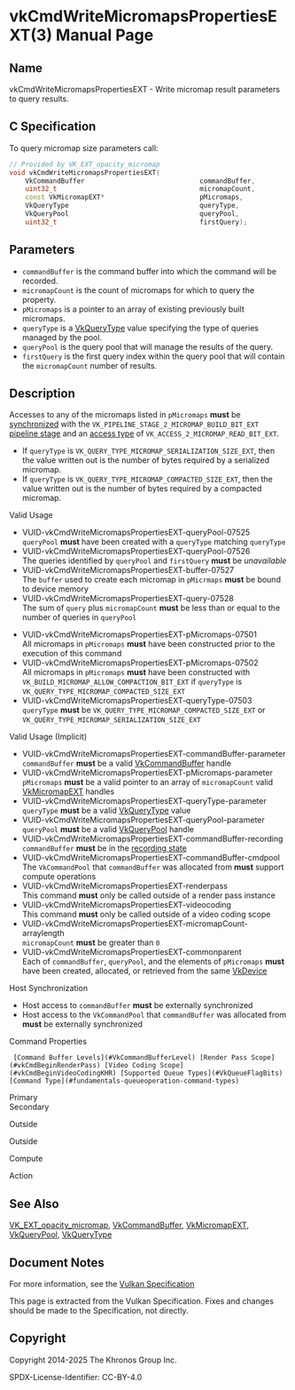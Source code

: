 # vkCmdWriteMicromapsPropertiesEXT(3) Manual Page

## Name

vkCmdWriteMicromapsPropertiesEXT - Write micromap result parameters to query results.



## [](#_c_specification)C Specification

To query micromap size parameters call:

```c++
// Provided by VK_EXT_opacity_micromap
void vkCmdWriteMicromapsPropertiesEXT(
    VkCommandBuffer                             commandBuffer,
    uint32_t                                    micromapCount,
    const VkMicromapEXT*                        pMicromaps,
    VkQueryType                                 queryType,
    VkQueryPool                                 queryPool,
    uint32_t                                    firstQuery);
```

## [](#_parameters)Parameters

- `commandBuffer` is the command buffer into which the command will be recorded.
- `micromapCount` is the count of micromaps for which to query the property.
- `pMicromaps` is a pointer to an array of existing previously built micromaps.
- `queryType` is a [VkQueryType](https://registry.khronos.org/vulkan/specs/latest/man/html/VkQueryType.html) value specifying the type of queries managed by the pool.
- `queryPool` is the query pool that will manage the results of the query.
- `firstQuery` is the first query index within the query pool that will contain the `micromapCount` number of results.

## [](#_description)Description

Accesses to any of the micromaps listed in `pMicromaps` **must** be [synchronized](https://registry.khronos.org/vulkan/specs/latest/html/vkspec.html#synchronization-dependencies) with the `VK_PIPELINE_STAGE_2_MICROMAP_BUILD_BIT_EXT` [pipeline stage](https://registry.khronos.org/vulkan/specs/latest/html/vkspec.html#synchronization-pipeline-stages) and an [access type](https://registry.khronos.org/vulkan/specs/latest/html/vkspec.html#synchronization-access-types) of `VK_ACCESS_2_MICROMAP_READ_BIT_EXT`.

- If `queryType` is `VK_QUERY_TYPE_MICROMAP_SERIALIZATION_SIZE_EXT`, then the value written out is the number of bytes required by a serialized micromap.
- If `queryType` is `VK_QUERY_TYPE_MICROMAP_COMPACTED_SIZE_EXT`, then the value written out is the number of bytes required by a compacted micromap.

Valid Usage

- [](#VUID-vkCmdWriteMicromapsPropertiesEXT-queryPool-07525)VUID-vkCmdWriteMicromapsPropertiesEXT-queryPool-07525  
  `queryPool` **must** have been created with a `queryType` matching `queryType`
- [](#VUID-vkCmdWriteMicromapsPropertiesEXT-queryPool-07526)VUID-vkCmdWriteMicromapsPropertiesEXT-queryPool-07526  
  The queries identified by `queryPool` and `firstQuery` **must** be *unavailable*
- [](#VUID-vkCmdWriteMicromapsPropertiesEXT-buffer-07527)VUID-vkCmdWriteMicromapsPropertiesEXT-buffer-07527  
  The `buffer` used to create each micromap in `pMicrmaps` **must** be bound to device memory
- [](#VUID-vkCmdWriteMicromapsPropertiesEXT-query-07528)VUID-vkCmdWriteMicromapsPropertiesEXT-query-07528  
  The sum of `query` plus `micromapCount` **must** be less than or equal to the number of queries in `queryPool`

<!--THE END-->

- [](#VUID-vkCmdWriteMicromapsPropertiesEXT-pMicromaps-07501)VUID-vkCmdWriteMicromapsPropertiesEXT-pMicromaps-07501  
  All micromaps in `pMicromaps` **must** have been constructed prior to the execution of this command
- [](#VUID-vkCmdWriteMicromapsPropertiesEXT-pMicromaps-07502)VUID-vkCmdWriteMicromapsPropertiesEXT-pMicromaps-07502  
  All micromaps in `pMicromaps` **must** have been constructed with `VK_BUILD_MICROMAP_ALLOW_COMPACTION_BIT_EXT` if `queryType` is `VK_QUERY_TYPE_MICROMAP_COMPACTED_SIZE_EXT`
- [](#VUID-vkCmdWriteMicromapsPropertiesEXT-queryType-07503)VUID-vkCmdWriteMicromapsPropertiesEXT-queryType-07503  
  `queryType` **must** be `VK_QUERY_TYPE_MICROMAP_COMPACTED_SIZE_EXT` or `VK_QUERY_TYPE_MICROMAP_SERIALIZATION_SIZE_EXT`

Valid Usage (Implicit)

- [](#VUID-vkCmdWriteMicromapsPropertiesEXT-commandBuffer-parameter)VUID-vkCmdWriteMicromapsPropertiesEXT-commandBuffer-parameter  
  `commandBuffer` **must** be a valid [VkCommandBuffer](https://registry.khronos.org/vulkan/specs/latest/man/html/VkCommandBuffer.html) handle
- [](#VUID-vkCmdWriteMicromapsPropertiesEXT-pMicromaps-parameter)VUID-vkCmdWriteMicromapsPropertiesEXT-pMicromaps-parameter  
  `pMicromaps` **must** be a valid pointer to an array of `micromapCount` valid [VkMicromapEXT](https://registry.khronos.org/vulkan/specs/latest/man/html/VkMicromapEXT.html) handles
- [](#VUID-vkCmdWriteMicromapsPropertiesEXT-queryType-parameter)VUID-vkCmdWriteMicromapsPropertiesEXT-queryType-parameter  
  `queryType` **must** be a valid [VkQueryType](https://registry.khronos.org/vulkan/specs/latest/man/html/VkQueryType.html) value
- [](#VUID-vkCmdWriteMicromapsPropertiesEXT-queryPool-parameter)VUID-vkCmdWriteMicromapsPropertiesEXT-queryPool-parameter  
  `queryPool` **must** be a valid [VkQueryPool](https://registry.khronos.org/vulkan/specs/latest/man/html/VkQueryPool.html) handle
- [](#VUID-vkCmdWriteMicromapsPropertiesEXT-commandBuffer-recording)VUID-vkCmdWriteMicromapsPropertiesEXT-commandBuffer-recording  
  `commandBuffer` **must** be in the [recording state](#commandbuffers-lifecycle)
- [](#VUID-vkCmdWriteMicromapsPropertiesEXT-commandBuffer-cmdpool)VUID-vkCmdWriteMicromapsPropertiesEXT-commandBuffer-cmdpool  
  The `VkCommandPool` that `commandBuffer` was allocated from **must** support compute operations
- [](#VUID-vkCmdWriteMicromapsPropertiesEXT-renderpass)VUID-vkCmdWriteMicromapsPropertiesEXT-renderpass  
  This command **must** only be called outside of a render pass instance
- [](#VUID-vkCmdWriteMicromapsPropertiesEXT-videocoding)VUID-vkCmdWriteMicromapsPropertiesEXT-videocoding  
  This command **must** only be called outside of a video coding scope
- [](#VUID-vkCmdWriteMicromapsPropertiesEXT-micromapCount-arraylength)VUID-vkCmdWriteMicromapsPropertiesEXT-micromapCount-arraylength  
  `micromapCount` **must** be greater than `0`
- [](#VUID-vkCmdWriteMicromapsPropertiesEXT-commonparent)VUID-vkCmdWriteMicromapsPropertiesEXT-commonparent  
  Each of `commandBuffer`, `queryPool`, and the elements of `pMicromaps` **must** have been created, allocated, or retrieved from the same [VkDevice](https://registry.khronos.org/vulkan/specs/latest/man/html/VkDevice.html)

Host Synchronization

- Host access to `commandBuffer` **must** be externally synchronized
- Host access to the `VkCommandPool` that `commandBuffer` was allocated from **must** be externally synchronized

Command Properties

     [Command Buffer Levels](#VkCommandBufferLevel) [Render Pass Scope](#vkCmdBeginRenderPass) [Video Coding Scope](#vkCmdBeginVideoCodingKHR) [Supported Queue Types](#VkQueueFlagBits) [Command Type](#fundamentals-queueoperation-command-types)

Primary  
Secondary

Outside

Outside

Compute

Action

## [](#_see_also)See Also

[VK\_EXT\_opacity\_micromap](https://registry.khronos.org/vulkan/specs/latest/man/html/VK_EXT_opacity_micromap.html), [VkCommandBuffer](https://registry.khronos.org/vulkan/specs/latest/man/html/VkCommandBuffer.html), [VkMicromapEXT](https://registry.khronos.org/vulkan/specs/latest/man/html/VkMicromapEXT.html), [VkQueryPool](https://registry.khronos.org/vulkan/specs/latest/man/html/VkQueryPool.html), [VkQueryType](https://registry.khronos.org/vulkan/specs/latest/man/html/VkQueryType.html)

## [](#_document_notes)Document Notes

For more information, see the [Vulkan Specification](https://registry.khronos.org/vulkan/specs/latest/html/vkspec.html#vkCmdWriteMicromapsPropertiesEXT)

This page is extracted from the Vulkan Specification. Fixes and changes should be made to the Specification, not directly.

## [](#_copyright)Copyright

Copyright 2014-2025 The Khronos Group Inc.

SPDX-License-Identifier: CC-BY-4.0